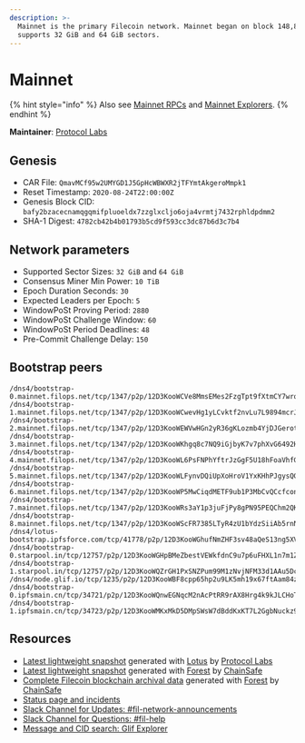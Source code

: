 ```yaml
---
description: >-
  Mainnet is the primary Filecoin network. Mainnet began on block 148,888. It
  supports 32 GiB and 64 GiB sectors.
---
```


# Mainnet

{% hint style="info" %}
Also see [Mainnet RPCs](./rpcs.md) and [Mainnet Explorers](./explorers.md).
{% endhint %}

**Maintainer**: [Protocol Labs](https://protocol.ai)

## Genesis

* CAR File: `QmavMCf95w2UMYGD1J5GpHcWBWXR2jTFYmtAkgeroMmpk1`
* Reset Timestamp: `2020-08-24T22:00:00Z`
* Genesis Block CID: `bafy2bzacecnamqgqmifpluoeldx7zzglxcljo6oja4vrmtj7432rphldpdmm2`
* SHA-1 Digest: `4782cb42b4b01793b5cd9f593cc3dc87b6d3c7b4`

## Network parameters

* Supported Sector Sizes: `32 GiB` and `64 GiB`
* Consensus Miner Min Power: `10 TiB`
* Epoch Duration Seconds: `30`
* Expected Leaders per Epoch: `5`
* WindowPoSt Proving Period: `2880`
* WindowPoSt Challenge Window: `60`
* WindowPoSt Period Deadlines: `48`
* Pre-Commit Challenge Delay: `150`

## Bootstrap peers

```plaintext
/dns4/bootstrap-0.mainnet.filops.net/tcp/1347/p2p/12D3KooWCVe8MmsEMes2FzgTpt9fXtmCY7wrq91GRiaC8PHSCCBj
/dns4/bootstrap-1.mainnet.filops.net/tcp/1347/p2p/12D3KooWCwevHg1yLCvktf2nvLu7L9894mcrJR4MsBCcm4syShVc
/dns4/bootstrap-2.mainnet.filops.net/tcp/1347/p2p/12D3KooWEWVwHGn2yR36gKLozmb4YjDJGerotAPGxmdWZx2nxMC4
/dns4/bootstrap-3.mainnet.filops.net/tcp/1347/p2p/12D3KooWKhgq8c7NQ9iGjbyK7v7phXvG6492HQfiDaGHLHLQjk7R
/dns4/bootstrap-4.mainnet.filops.net/tcp/1347/p2p/12D3KooWL6PsFNPhYftrJzGgF5U18hFoaVhfGk7xwzD8yVrHJ3Uc
/dns4/bootstrap-5.mainnet.filops.net/tcp/1347/p2p/12D3KooWLFynvDQiUpXoHroV1YxKHhPJgysQGH2k3ZGwtWzR4dFH
/dns4/bootstrap-6.mainnet.filops.net/tcp/1347/p2p/12D3KooWP5MwCiqdMETF9ub1P3MbCvQCcfconnYHbWg6sUJcDRQQ
/dns4/bootstrap-7.mainnet.filops.net/tcp/1347/p2p/12D3KooWRs3aY1p3juFjPy8gPN95PEQChm2QKGUCAdcDCC4EBMKf
/dns4/bootstrap-8.mainnet.filops.net/tcp/1347/p2p/12D3KooWScFR7385LTyR4zU1bYdzSiiAb5rnNABfVahPvVSzyTkR
/dns4/lotus-bootstrap.ipfsforce.com/tcp/41778/p2p/12D3KooWGhufNmZHF3sv48aQeS13ng5XVJZ9E6qy2Ms4VzqeUsHk
/dns4/bootstrap-0.starpool.in/tcp/12757/p2p/12D3KooWGHpBMeZbestVEWkfdnC9u7p6uFHXL1n7m1ZBqsEmiUzz
/dns4/bootstrap-1.starpool.in/tcp/12757/p2p/12D3KooWQZrGH1PxSNZPum99M1zNvjNFM33d1AAu5DcvdHptuU7u
/dns4/node.glif.io/tcp/1235/p2p/12D3KooWBF8cpp65hp2u9LK5mh19x67ftAam84z9LsfaquTDSBpt
/dns4/bootstrap-0.ipfsmain.cn/tcp/34721/p2p/12D3KooWQnwEGNqcM2nAcPtRR9rAX8Hrg4k9kJLCHoTR5chJfz6d
/dns4/bootstrap-1.ipfsmain.cn/tcp/34723/p2p/12D3KooWMKxMkD5DMpSWsW7dBddKxKT7L2GgbNuckz9otxvkvByP
```

## Resources

* [Latest lightweight snapshot](https://snapshots.mainnet.filops.net/minimal/latest) generated with [Lotus](https://lotus.filecoin.io/) by [Protocol Labs](https://protocol.ai/)
* [Latest lightweight snapshot](https://forest-archive.chainsafe.dev/latest/mainnet/) generated with [Forest](http://github.com/ChainSafe/forest) by [ChainSafe](https://chainsafe.io/)
* [Complete Filecoin blockchain archival data](https://forest-archive.chainsafe.dev/list/) generated with [Forest](http://github.com/ChainSafe/forest) by [ChainSafe](https://chainsafe.io/)
* [Status page and incidents](https://filecoin.statuspage.io/)
* [Slack Channel for Updates: #fil-network-announcements](https://filecoinproject.slack.com/archives/C01AC6999KQ)
* [Slack Channel for Questions: #fil-help](https://filecoinproject.slack.com/archives/CEGN061C5)
* [Message and CID search: Glif Explorer](https://explorer.glif.io/)
